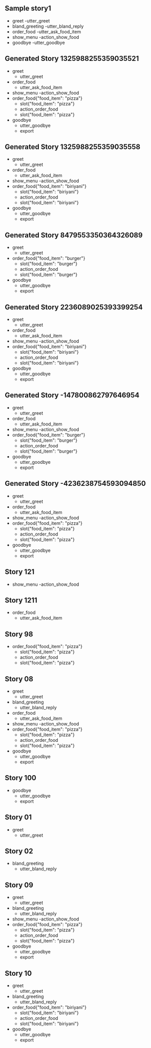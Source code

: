 ## Sample story1

* greet
	-utter_greet
* bland_greeting
	-utter_bland_reply
* order_food
	-utter_ask_food_item
* show_menu
	-action_show_food
* goodbye
	-utter_goodbye

## Generated Story 1325988255359035521
* greet
    - utter_greet
* order_food
    - utter_ask_food_item
* show_menu
    -action_show_food
* order_food{"food_item": "pizza"}
    - slot{"food_item": "pizza"}
    - action_order_food
    - slot{"food_item": "pizza"}
* goodbye
    - utter_goodbye
    - export

## Generated Story 1325988255359035558
* greet
    - utter_greet
* order_food
    - utter_ask_food_item
* show_menu
    -action_show_food
* order_food{"food_item": "biriyani"}
    - slot{"food_item": "biriyani"}
    - action_order_food
    - slot{"food_item": "biriyani"}
* goodbye
    - utter_goodbye
    - export

## Generated Story 8479553350364326089
* greet
    - utter_greet
* order_food{"food_item": "burger"}
    - slot{"food_item": "burger"}
    - action_order_food
    - slot{"food_item": "burger"}
* goodbye
    - utter_goodbye
    - export

## Generated Story 2236089025393399254
* greet
    - utter_greet
* order_food
    - utter_ask_food_item
* show_menu
    -action_show_food
* order_food{"food_item": "biriyani"}
    - slot{"food_item": "biriyani"}
    - action_order_food
    - slot{"food_item": "biriyani"}
* goodbye
    - utter_goodbye
    - export

## Generated Story -147800862797646954
* greet
    - utter_greet
* order_food
    - utter_ask_food_item
* show_menu
    -action_show_food
* order_food{"food_item": "burger"}
    - slot{"food_item": "burger"}
    - action_order_food
    - slot{"food_item": "burger"}
* goodbye
    - utter_goodbye
    - export

## Generated Story -4236238754593094850
* greet
    - utter_greet
* order_food
    - utter_ask_food_item
* show_menu
    -action_show_food
* order_food{"food_item": "pizza"}
    - slot{"food_item": "pizza"}
    - action_order_food
    - slot{"food_item": "pizza"}
* goodbye
    - utter_goodbye
    - export

## Story 121
* show_menu
   -action_show_food

## Story 1211
* order_food
    - utter_ask_food_item

## Story 98
* order_food{"food_item": "pizza"}
    - slot{"food_item": "pizza"}
    - action_order_food
    - slot{"food_item": "pizza"}

## Story 08
* greet
    - utter_greet
* bland_greeting
    - utter_bland_reply
* order_food
    - utter_ask_food_item
* show_menu
    -action_show_food
* order_food{"food_item": "pizza"}
    - slot{"food_item": "pizza"}
    - action_order_food
    - slot{"food_item": "pizza"}
* goodbye
    - utter_goodbye
    - export

## Story 100
* goodbye
    - utter_goodbye
    - export

## Story 01

* greet
    - utter_greet

## Story 02
* bland_greeting
    - utter_bland_reply

## Story 09
* greet
    - utter_greet
* bland_greeting
    - utter_bland_reply
* show_menu
    -action_show_food
* order_food{"food_item": "pizza"}
    - slot{"food_item": "pizza"}
    - action_order_food
    - slot{"food_item": "pizza"}
* goodbye
    - utter_goodbye
    - export

## Story 10
* greet
    - utter_greet
* bland_greeting
    - utter_bland_reply
* order_food{"food_item": "biriyani"}
    - slot{"food_item": "biriyani"}
    - action_order_food
    - slot{"food_item": "biriyani"}
* goodbye
    - utter_goodbye
    - export
